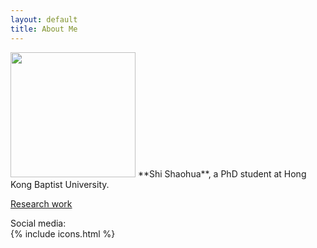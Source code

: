 ```yaml
---
layout: default
title: About Me
---
```


<img src="/images/photo_about.jpg" class="right" width="200"/>
**Shi Shaohua**, a PhD student at Hong Kong Baptist University.

[Research work](https://scholar.google.com/citations?user=byr8_vAAAAAJ)  

Social media:  
{% include icons.html %}



